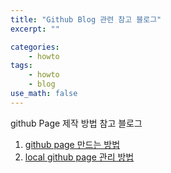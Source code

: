 ```yaml
---
title: "Github Blog 관련 참고 블로그"
excerpt: ""

categories:
    - howto
tags:
    - howto
    - blog
use_math: false
---
```


github Page 제작 방법 참고 블로그

1. [github page 만드는 방법](https://devinlife.com/howto/)
1. [local github page 관리 방법](https://luke7102.github.io/dev/2019/12/09/dev-create-blog-02.html)
